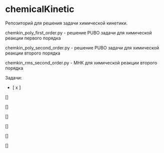 # chemicalKinetic
Репозиторий для решения задачи химической кинетики.

chemkin_poly_first_order.py - решение PUBO задачи для химической реакции первого порядка

chemkin_poly_second_order.py - решение PUBO задачи для химической реакции второго порядка

chemkin_rms_second_order.py - МНК для химической реакции второго порядка

Задачи:

- [ x ]

[]

[]

[]

[]

[]

[]

